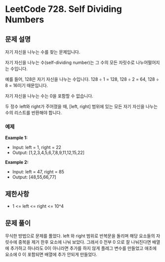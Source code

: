 # LeetCode 728. Self Dividing Numbers

## 문제 설명

자기 자신을 나누는 수를 찾는 문제입니다.

자기 자신을 나누는 수(self-dividing number)는 그 수의 모든 자릿수로 나누어떨어지는 수입니다.

예를 들어, 128은 자기 자신을 나누는 수입니다. 128 ÷ 1 = 128, 128 ÷ 2 = 64, 128 ÷ 8 = 16이기 때문입니다.

자기 자신을 나누는 수는 0을 포함할 수 없습니다.

두 정수 left와 right가 주어졌을 때, [left, right] 범위에 있는 모든 자기 자신을 나누는 수의 리스트를 반환해야 합니다.

### 예제

**Example 1:**

- Input: left = 1, right = 22
- Output: [1,2,3,4,5,6,7,8,9,11,12,15,22]

**Example 2:**

- Input: left = 47, right = 85
- Output: [48,55,66,77]

## 제한사항

- 1 <= left <= right <= 10^4

## 문제 풀이

무식한 방법으로 문제를 풀었다. left 와 right 범위로 반복문을 돌리며 해당 요소들의 자릿수에 중복을 제거 한후 요소에 나눠 보았다. 그래서 0 전부 0 으로 잘 나눠진다면 배열에 추가하고 하나라도 0이 아니라면 추가를 하지 않게 플레그 변수를 만들었고 애초에 요소에 0 이 포함되면 배열에 추가 안되게 만들었다.
